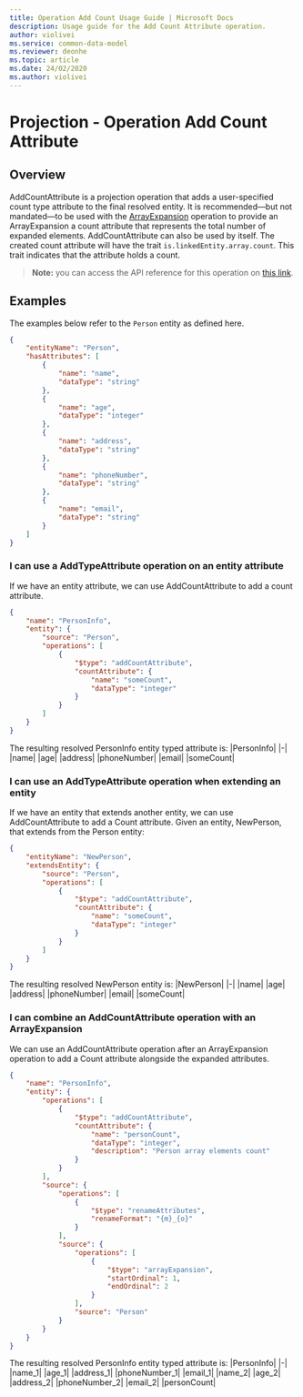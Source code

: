 ```yaml
---
title: Operation Add Count Usage Guide | Microsoft Docs
description: Usage guide for the Add Count Attribute operation.
author: violivei
ms.service: common-data-model
ms.reviewer: deonhe 
ms.topic: article
ms.date: 24/02/2020
ms.author: violivei
---
```


# Projection - Operation Add Count Attribute

## Overview

AddCountAttribute is a projection operation that adds a user-specified count type attribute to the final resolved entity. It is recommended—but not mandated—to be used with the [ArrayExpansion](arrayexpansion.md) operation to provide an ArrayExpansion a count attribute that represents the total number of expanded elements. AddCountAttribute can also be used by itself.
The created count attribute will have the trait `is.linkedEntity.array.count`. This trait indicates that the attribute holds a count.

> **__Note:__** you can access the API reference for this operation on [this link](../../1.0om/api-reference/cdm/projections/addcountattribute.md).

## Examples

The examples below refer to the `Person` entity as defined here.

```json
{
    "entityName": "Person",
    "hasAttributes": [
        {
            "name": "name",
            "dataType": "string"
        },
        {
            "name": "age",
            "dataType": "integer"
        },
        {
            "name": "address",
            "dataType": "string"
        },
        {
            "name": "phoneNumber",
            "dataType": "string"
        },
        {
            "name": "email",
            "dataType": "string"
        }
    ]
}
```

### I can use a AddTypeAttribute operation on an entity attribute

If we have an entity attribute, we can use AddCountAttribute to add a count attribute.

```json
{
    "name": "PersonInfo",
    "entity": {
        "source": "Person",
        "operations": [
            {
                "$type": "addCountAttribute",
                "countAttribute": {
                    "name": "someCount",
                    "dataType": "integer"
                }
            }
        ]
    }
}
```

The resulting resolved PersonInfo entity typed attribute is:
|PersonInfo|
|-|
|name|
|age|
|address|
|phoneNumber|
|email|
|someCount|

### I can use an AddTypeAttribute operation when extending an entity

If we have an entity that extends another entity, we can use AddCountAttribute to add a Count attribute.
Given an entity, NewPerson, that extends from the Person entity:

```json
{
    "entityName": "NewPerson",
    "extendsEntity": {
        "source": "Person",
        "operations": [
            {
                "$type": "addCountAttribute",
                "countAttribute": {
                    "name": "someCount",
                    "dataType": "integer"
                }
            }
        ]
    }
}
```

The resulting resolved NewPerson entity is:
|NewPerson|
|-|
|name|
|age|
|address|
|phoneNumber|
|email|
|someCount|

### I can combine an AddCountAttribute operation with an ArrayExpansion

We can use an AddCountAttribute operation after an ArrayExpansion operation to add a Count attribute alongside the expanded attributes.

```json
{
    "name": "PersonInfo",
    "entity": {
        "operations": [
            {
                "$type": "addCountAttribute",
                "countAttribute": {
                    "name": "personCount",
                    "dataType": "integer",
                    "description": "Person array elements count"
                }
            }
        ],
        "source": {
            "operations": [
                {
                    "$type": "renameAttributes",
                    "renameFormat": "{m}_{o}"
                }
            ],
            "source": {
                "operations": [
                    {
                        "$type": "arrayExpansion",
                        "startOrdinal": 1,
                        "endOrdinal": 2
                    }
                ],
                "source": "Person"
            }
        }
    }
}
```

The resulting resolved PersonInfo entity typed attribute is:
|PersonInfo|
|-|
|name_1|
|age_1|
|address_1|
|phoneNumber_1|
|email_1|
|name_2|
|age_2|
|address_2|
|phoneNumber_2|
|email_2|
|personCount|
